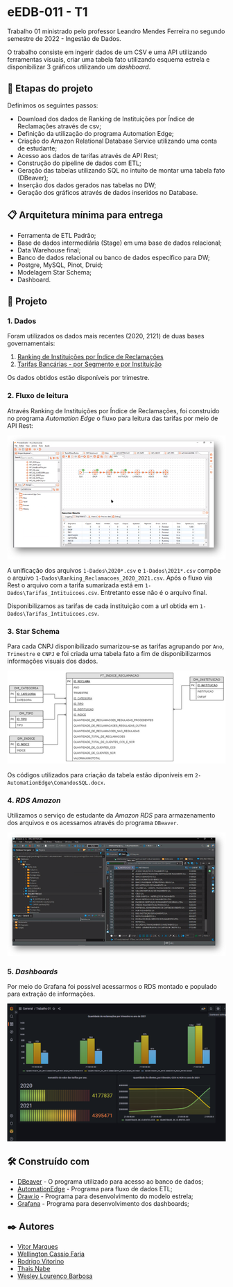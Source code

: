 # eEDB-011 - T1

Trabalho 01 ministrado pelo professor Leandro Mendes Ferreira no segundo semestre de 2022 - Ingestão de Dados.

O trabalho consiste em ingerir dados de um CSV e uma API utilizando ferramentas visuais, criar uma tabela fato utilizando esquema estrela e disponibilizar 3 gráficos utilizando um *dashboard*.

## 🚀 Etapas do projeto

Definimos os seguintes passos:
* Download dos dados de Ranking de Instituições por Índice de Reclamações através de csv;
* Definição da utilização do programa Automation Edge;
* Criação do Amazon Relational Database Service utilizando uma conta de estudante;
* Acesso aos dados de tarifas através de API Rest;
* Construção do pipeline de dados com ETL;
* Geração das tabelas utilizando SQL no intuito de montar uma tabela fato  (DBeaver);
* Inserção dos dados gerados nas tabelas no DW;
* Geração dos gráficos através de dados inseridos no Database.


## 📋 Arquitetura mínima para entrega

* Ferramenta de ETL Padrão;
* Base de dados intermediária (Stage) em uma base de dados relacional;
* Data Warehouse final;
* Banco de dados relacional ou banco de dados específico para DW;
* Postgre, MySQL, Pinot, Druid;
* Modelagem Star Schema;
* Dashboard.

## 🔧 Projeto

### 1. Dados

Foram utilizados os dados mais recentes (2020, 2121) de duas bases governamentais:

1. [Ranking de Instituições por Índice de Reclamações](https://dados.gov.br/dataset/ranking-de-instituicoes-por-indice-de-reclamacoes)
2. [Tarifas Bancárias - por Segmento e por Instituição](https://dados.gov.br/dataset/tarifas-bancarias-por-segmento-e-por-instituicao)

Os dados obtidos estão disponíveis por trimestre.

### 2. Fluxo de leitura

Através Ranking de Instituições por Índice de Reclamações, foi construído no programa *Automation Edge* o fluxo para leitura das tarifas por meio de API Rest:

![AutomationEdge_Fluxo](/2-AutomationEdge/AutomationEdge_Fluxo.png)

A unificação dos arquivos `1-Dados\2020*.csv` e `1-Dados\2021*.csv` compõe o arquivo `1-Dados\Ranking_Reclamacoes_2020_2021.csv`. Após o fluxo via Rest o arquivo com a tarifa sumarizada está em `1-Dados\Tarifas_Intituicoes.csv`. Entretanto esse não é o arquivo final.

Disponibilizamos as tarifas de cada instituição com a url obtida em `1-Dados\Tarifas_Intituicoes.csv`.

### 3. Star Schema

Para cada CNPJ disponibilizado sumarizou-se as tarifas agrupando por `Ano`, `Trimestre` e `CNPJ` e foi criada uma tabela fato a fim de disponibilizarmos informações visuais dos dados.

![Star_Schema](/1-Dados/Star_Schema.png)

Os códigos utilizados para criação da tabela estão diponíveis em `2-AutomationEdge\ComandosSQL.docx`.

### 4. *RDS Amazon*

Utilizamos o serviço de estudante da *Amazon RDS* para armazenamento dos arquivos e os acessamos através do programa `DBeaver`.

![DBeaver](/1-Dados/DBeaver.png)

### 5. *Dashboards*

Por meio do Grafana foi possível acessarmos o RDS montado e populado para extração de informações.

![Dashboard_Grafana](/3-Grafana/Dashboard_Grafana.png)


## 🛠️ Construído com

* [DBeaver](https://dbeaver.io/download/) - O programa utilizado para acesso ao banco de dados;
* [AutomationEdge](https://automationedge.com.br/) - Programa para fluxo de dados ETL;
* [Draw.io](https://app.diagrams.net/) - Programa para desenvolvimento do modelo estrela;
* [Grafana](https://grafana.com/) - Programa para desenvolvimento dos dashboards;

## ✒️ Autores

* [Vitor Marques](https://github.com/vitormrqs)
* [Wellington Cassio Faria](https://github.com/wellicfaria)
* [Rodrigo Vitorino](https://github.com/digaumlv)
* [Thais Nabe](https://github.com/thaisnabe)
* [Wesley Lourenço Barbosa](https://github.com/wesleyloubar)
